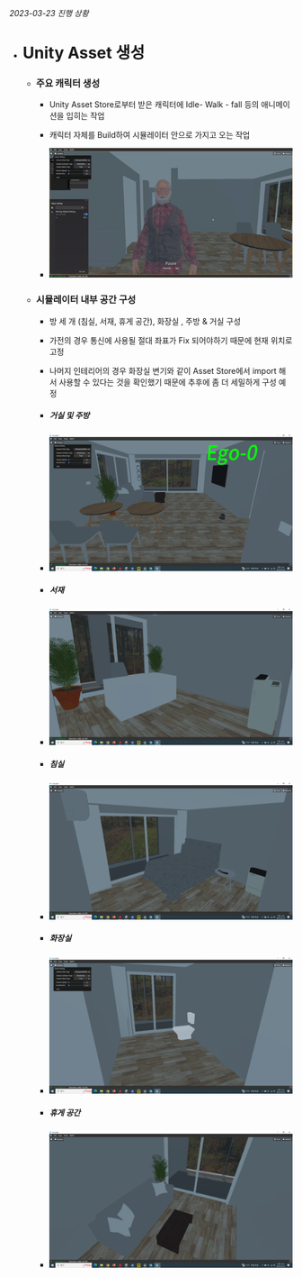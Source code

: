 *2023-03-23 진행 상황*

- # **Unity Asset 생성**

  - ### 주요 캐릭터 생성

    - Unity Asset Store로부터 받은 캐릭터에 Idle- Walk - fall 등의 애니메이션을 입히는 작업
    - 캐릭터 자체를 Build하여 시뮬레이터 안으로 가지고 오는 작업

    - ![캐릭터](assets/캐릭터.gif)

  - ### 시뮬레이터 내부 공간 구성

    - 방 세 개 (침실, 서재, 휴게 공간), 화장실 , 주방 & 거실 구성

    - 가전의 경우 통신에 사용될 절대 좌표가 Fix 되어야하기 때문에 현재 위치로 고정

    - 나머지 인테리어의 경우 화장실 변기와 같이 Asset Store에서 import 해서 사용할 수 있다는 것을 확인했기 때문에 추후에 좀 더 세밀하게 구성 예정

    - ##### 거실 및 주방 

    - ![거실및주방](assets/거실및주방.png)

    - ##### 서재

    - ![서재](assets/서재.png)

    - ##### 침실

    - ![침실](assets/침실.png)

    - ##### 화장실 

    - ![화장실](assets/화장실.png)

    - ##### 휴게 공간

    - ![휴게공간](assets/휴게공간.png)

​		
